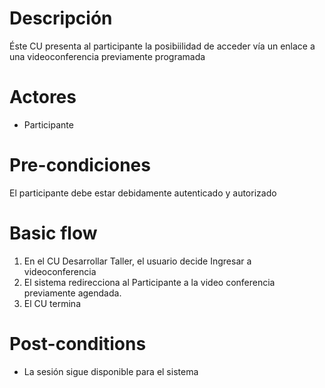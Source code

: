 # Descripción
Éste CU presenta al participante la posibiilidad de acceder vía un enlace a una videoconferencia previamente programada

# Actores
* Participante

# Pre-condiciones
El participante debe estar debidamente autenticado y autorizado

# Basic flow
1.	En el CU Desarrollar Taller, el usuario decide Ingresar a videoconferencia
2.	El sistema redirecciona al Participante a la video conferencia previamente agendada.
3.  El CU termina

# Post-conditions
* La sesión sigue disponible para el sistema